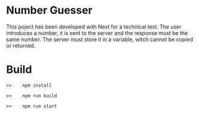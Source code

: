# Number Guesser

This poject has been developed with Next for a technical test. The user introduces a number, it is sent to the server and the response must be the same number. The server must store it in a variable, witch cannot be copied or returned.

# Build
```
>>    npm install
```
```
>>    npm run build 
```
```
>>    npm run start
```
